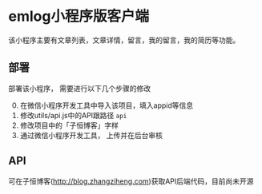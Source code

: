 # emlog小程序版客户端

该小程序主要有文章列表，文章详情，留言，我的留言，我的简历等功能。

## 部署

部署该小程序， 需要进行以下几个步骤的修改

0. 在微信小程序开发工具中导入该项目，填入appid等信息
1. 修改utils/api.js中的API跟路径 `api`
2. 修改项目中的「子恒博客」字样
3. 通过微信小程序开发工具， 上传并在后台审核

## API

可在子恒博客(http://blog.zhangziheng.com)获取API后端代码，目前尚未开源